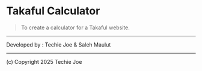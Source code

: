 # Takaful Calculator
> To create a calculator for a Takaful website.
---

Developed by : Techie Joe & Saleh Maulut

---
(c) Copyright 2025 Techie Joe
